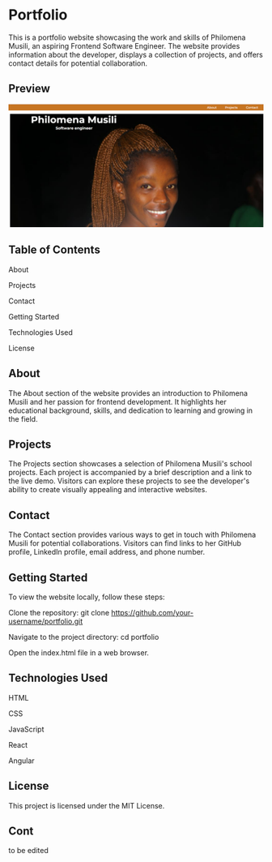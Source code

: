 # Portfolio
This is a portfolio website showcasing the work and skills of Philomena Musili, an aspiring Frontend Software Engineer. The website provides information about the developer, displays a collection of projects, and offers contact details for potential collaboration.
## Preview
![Preview](Portfolio.png)
## Table of Contents
About

Projects

Contact

Getting Started

Technologies Used

License

## About
The About section of the website provides an introduction to Philomena Musili and her passion for frontend development. It highlights her educational background, skills, and dedication to learning and growing in the field.

## Projects
The Projects section showcases a selection of Philomena Musili's school projects. Each project is accompanied by a brief description and a link to the live demo. Visitors can explore these projects to see the developer's ability to create visually appealing and interactive websites.

## Contact
The Contact section provides various ways to get in touch with Philomena Musili for potential collaborations. Visitors can find links to her GitHub profile, LinkedIn profile, email address, and phone number.

## Getting Started
To view the website locally, follow these steps:

Clone the repository: git clone https://github.com/your-username/portfolio.git

Navigate to the project directory: cd portfolio

Open the index.html file in a web browser.

## Technologies Used 
HTML

CSS

JavaScript

React

Angular
## License

This project is licensed under the MIT License.

## Cont
to be edited
